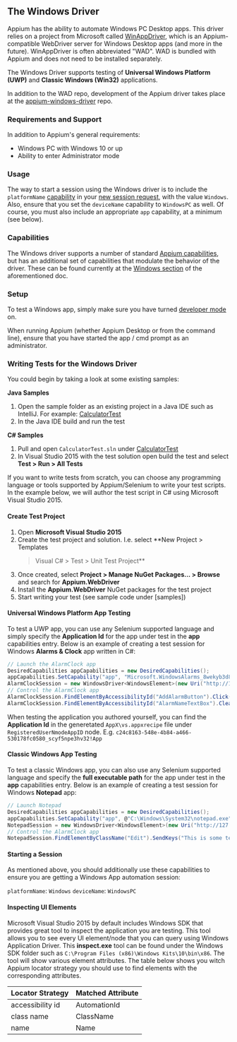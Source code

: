 ## The Windows Driver

Appium has the ability to automate Windows PC Desktop apps. This driver relies
on a project from Microsoft called
[WinAppDriver](https://github.com/Microsoft/WinAppDriver), which is an
Appium-compatible WebDriver server for Windows Desktop apps (and more in the
future). WinAppDriver is often abbreviated "WAD". WAD is bundled with Appium
and does not need to be installed separately.

The Windows Driver supports testing of **Universal Windows Platform (UWP)** and
**Classic Windows (Win32)** applications.

In addition to the WAD repo, development of the Appium driver takes place at
the [appium-windows-driver](https://github.com/appium/appium-windows-driver)
repo.

### Requirements and Support

In addition to Appium's general requirements:

* Windows PC with Windows 10 or up
* Ability to enter Administrator mode

### Usage

The way to start a session using the Windows driver is to include the
`platformName` [capability](#TODO) in your [new session request](#TODO), with
the value `Windows`. Also, ensure that you set the `deviceName` capability to
`WindowsPC` as well.  Of course, you must also include an appropriate `app`
capability, at a minimum (see below).

### Capabilities

The Windows driver supports a number of standard [Appium
capabilities](/docs/en/writing-running-appium/caps.md), but has an additional
set of capabilities that modulate the behavior of the driver. These can be
found currently at the [Windows
section](https://github.com/appium/appium/blob/master/docs/en/writing-running-appium/caps.md#winappdriver-only)
of the aforementioned doc.

### Setup

To test a Windows app, simply make sure you have turned [developer
mode](https://msdn.microsoft.com/en-us/windows/uwp/get-started/enable-your-device-for-development)
on.

When running Appium (whether Appium Desktop or from the command line), ensure
that you have started the app / cmd prompt as an administrator.

### Writing Tests for the Windows Driver

You could begin by taking a look at some existing samples:

**Java Samples**<br/>
1. Open the sample folder as an existing project in a Java IDE such as
   IntelliJ. For example:
   [CalculatorTest](https://github.com/Microsoft/WinAppDriver/tree/master/Samples/Java/CalculatorTest)
2. In the Java IDE build and run the test

**C# Samples**<br/>
1. Pull and open `CalculatorTest.sln` under
   [CalculatorTest](https://github.com/Microsoft/WinAppDriver/tree/master/Samples/C%23/CalculatorTest)
2. In Visual Studio 2015 with the test solution open build the test and select
   **Test > Run > All Tests**

If you want to write tests from scratch, you can choose any programming
language or tools supported by Appium/Selenium to write your test scripts. In
the example below, we will author the test script in C# using Microsoft Visual
Studio 2015.

#### Create Test Project

1. Open **Microsoft Visual Studio 2015**
2. Create the test project and solution. I.e. select **New Project > Templates
   > Visual C# > Test > Unit Test Project**
3. Once created, select **Project > Manage NuGet Packages... > Browse** and
   search for **Appium.WebDriver**
4. Install the **Appium.WebDriver** NuGet packages for the test project
5. Start writing your test (see sample code under [samples])

#### Universal Windows Platform App Testing

To test a UWP app, you can use any Selenium supported language and simply
specify the **Application Id** for the app under test in the **app**
capabilities entry. Below is an example of creating a test session for Windows
**Alarms & Clock** app written in C#:

```c#
// Launch the AlarmClock app
DesiredCapabilities appCapabilities = new DesiredCapabilities();
appCapabilities.SetCapability("app", "Microsoft.WindowsAlarms_8wekyb3d8bbwe!App");
AlarmClockSession = new WindowsDriver<WindowsElement>(new Uri("http://127.0.0.1:4723"), appCapabilities);
// Control the AlarmClock app
AlarmClockSession.FindElementByAccessibilityId("AddAlarmButton").Click();
AlarmClockSession.FindElementByAccessibilityId("AlarmNameTextBox").Clear();
```

When testing the application you authored yourself, you can find the **Application Id** in the generetated `AppX\vs.appxrecipe` file under `RegisteredUserNmodeAppID` node. E.g. ```c24c8163-548e-4b84-a466-530178fc0580_scyf5npe3hv32!App```

#### Classic Windows App Testing

To test a classic Windows app, you can also use any Selenium supported language
and specify the **full executable path** for the app under test in the **app**
capabilities entry. Below is an example of creating a test session for Windows
**Notepad** app:

```c#
// Launch Notepad
DesiredCapabilities appCapabilities = new DesiredCapabilities();
appCapabilities.SetCapability("app", @"C:\Windows\System32\notepad.exe");
NotepadSession = new WindowsDriver<WindowsElement>(new Uri("http://127.0.0.1:4723"), appCapabilities);
// Control the AlarmClock app
NotepadSession.FindElementByClassName("Edit").SendKeys("This is some text");
```

#### Starting a Session

As mentioned above, you should additionally use these capabilities to ensure
you are getting a Windows App automation session:

`platformName`: `Windows`
`deviceName`: `WindowsPC`

#### Inspecting UI Elements

Microsoft Visual Studio 2015 by default includes Windows SDK that provides
great tool to inspect the application you are testing. This tool allows you to
see every UI element/node that you can query using Windows Application Driver.
This **inspect.exe** tool can be found under the Windows SDK folder such as
`C:\Program Files (x86)\Windows Kits\10\bin\x86`. The tool will show various
element attributes. The table below shows you witch Appium locator strategy you
should use to find elements with the corresponding attributes.

| Locator Strategy| Matched Attribute|
|-----------------|------------------|
| accessibility id|   AutomationId   |
|    class name   |     ClassName    |
|       name      |       Name       |
